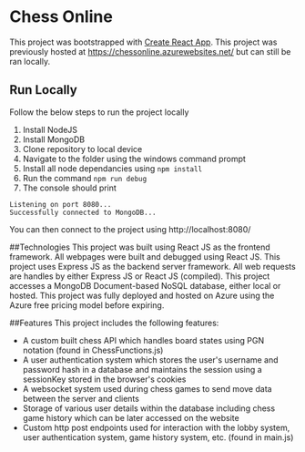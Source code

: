 # Chess Online

This project was bootstrapped with [Create React App](https://github.com/facebook/create-react-app).
This project was previously hosted at https://chessonline.azurewebsites.net/ but can still be ran locally.

## Run Locally
Follow the below steps to run the project locally
1. Install NodeJS
2. Install MongoDB
3. Clone repository to local device
4. Navigate to the folder using the windows command prompt
5. Install all node dependancies using ```npm install```
5. Run the command ```npm run debug```
6. The console should print
```
Listening on port 8080...
Successfully connected to MongoDB...
```
You can then connect to the project using http://localhost:8080/

##Technologies
This project was built using React JS as the frontend framework. All webpages were built and debugged using React JS.
This project uses Express JS as the backend server framework. All web requests are handles by either Express JS or React JS (compiled).
This project accesses a MongoDB Document-based NoSQL database, either local or hosted.
This project was fully deployed and hosted on Azure using the Azure free pricing model before expiring.

##Features
This project includes the following features:
- A custom built chess API which handles board states using PGN notation (found in ChessFunctions.js)
- A user authentication system which stores the user's username and password hash in a database and maintains the session using a sessionKey stored in the browser's cookies
- A websocket system used during chess games to send move data between the server and clients
- Storage of various user details within the database including chess game history which can be later accessed on the website
- Custom http post endpoints used for interaction with the lobby system, user authentication system, game history system, etc. (found in main.js)
